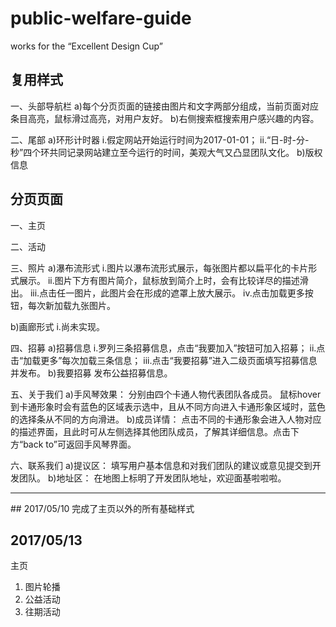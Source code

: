 # public-welfare-guide
works for the “Excellent Design Cup”


## 复用样式
一、头部导航栏
a)每个分页页面的链接由图片和文字两部分组成，当前页面对应条目高亮，鼠标滑过高亮，对用户友好。
b)右侧搜索框搜索用户感兴趣的内容。

二、尾部
a)环形计时器
i.假定网站开始运行时间为2017-01-01；
ii.“日-时-分-秒”四个环共同记录网站建立至今运行的时间，美观大气又凸显团队文化。
b)版权信息


## 分页页面
一、主页

二、活动

三、照片
a)瀑布流形式
i.图片以瀑布流形式展示，每张图片都以扁平化的卡片形式展示。
ii.图片下方有图片简介，鼠标放到简介上时，会有比较详尽的描述滑出。
iii.点击任一图片，此图片会在形成的遮罩上放大展示。
iv.点击加载更多按钮，每次新加载九张图片。

b)画廊形式
i.尚未实现。

四、招募
a)招募信息
i.罗列三条招募信息，点击“我要加入”按钮可加入招募；
ii.点击“加载更多”每次加载三条信息；
iii.点击“我要招募”进入二级页面填写招募信息并发布。
b)我要招募
发布公益招募信息。

五、关于我们
a)手风琴效果：
分别由四个卡通人物代表团队各成员。
鼠标hover到卡通形象时会有蓝色的区域表示选中，且从不同方向进入卡通形象区域时，蓝色的选择条从不同的方向滑进。
b)成员详情：
点击不同的卡通形象会进入人物对应的描述界面，且此时可从左侧选择其他团队成员，了解其详细信息。点击下方“back to”可返回手风琴界面。

六、联系我们
a)提议区：
填写用户基本信息和对我们团队的建议或意见提交到开发团队。
b)地址区：
在地图上标明了开发团队地址，欢迎面基啦啦啦。

<hr>
## 2017/05/10
完成了主页以外的所有基础样式

## 2017/05/13
主页
1. 图片轮播
2. 公益活动
3. 往期活动